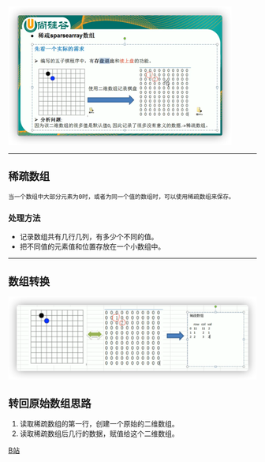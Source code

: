 ![img.png](img/img.png)
***
## 稀疏数组
    当一个数组中大部分元素为0时，或者为同一个值的数组时，可以使用稀疏数组来保存。

### 处理方法
* 记录数组共有几行几列，有多少个不同的值。 
* 把不同值的元素值和位置存放在一个小数组中。

***
## 数组转换
![img_1.png](img/img_1.png)

## 转回原始数组思路
1. 读取稀疏数组的第一行，创建一个原始的二维数组。
2. 读取稀疏数组后几行的数据，赋值给这个二维数组。

[B站](https://www.bilibili.com)